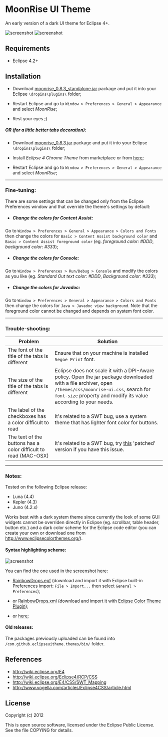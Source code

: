 MoonRise UI Theme
=================

An early version of a dark UI theme for Eclipse 4+.

![screenshot](https://raw.github.com/guari/eclipse-ui-theme/master/com.github.eclipseuitheme.themes/screenshot/screenshot-ubuntu_v0.8.2.png)
![screenshot](https://raw.github.com/guari/eclipse-ui-theme/master/com.github.eclipseuitheme.themes/screenshot/screenshot-windows_v0.8.2.png)

Requirements
------------

* Eclipse 4.2+

Installation
------------

* Download [moonrise_0.8.3_standalone.jar](https://github.com/guari/eclipse-ui-theme/blob/master/com.github.eclipseuitheme.themes/bin/com.github.eclipseuitheme.moonrise_0.8.3_standalone.jar?raw=true) package and put it into your Eclipse ```\dropins\plugins\``` folder;

* Restart Eclipse and go to ```Window > Preferences > General > Appearance``` and select *MoonRise*;

* Rest your eyes ;)

##### OR (for a little better tabs decoration):

* Download [moonrise_0.8.3.jar](https://github.com/guari/eclipse-ui-theme/blob/master/com.github.eclipseuitheme.themes/bin/com.github.eclipseuitheme.moonrise_0.8.3.jar?raw=true) package and put it into your Eclipse ```\dropins\plugins\``` folder;

* Install *Eclipse 4 Chrome Theme* from marketplace or from [here](https://github.com/jeeeyul/eclipse-themes);

* Restart Eclipse and go to ```Window > Preferences > General > Appearance``` and select *MoonRise*;

- - -
### Fine-tuning:

There are some settings that can be changed only from the Eclipse Preferences window and that override the theme's settings by default:

* ##### Change the colors for Content Assist:
Go to ```Window > Preferences > General > Appearance > Colors and Fonts``` then change the colors for ```Basic > Content Assist background color``` and ```Basic > Content Assist foreground color```
(eg. *foreground color: #DDD*, *background color: #333*);

* ##### Change the colors for Console:
Go to ```Window > Preferences > Run/Debug > Console``` and modify the colors as you like
(eg. *Standard Out text color: #DDD*, *Background color: #333*);

* ##### Change the colors for Javadoc:
Go to ```Window > Preferences > General > Appearance > Colors and Fonts``` then change the colors for ```Java > Javadoc view background```.
Note that the foreground color cannot be changed and depends on system font color.

- - -
### Trouble-shooting:

| Problem | Solution |
| ------- | -------- |
| The font of the title of the tabs is different | Ensure that on your machine is installed ```Segoe Print``` font. |
| The size of the title of the tabs is different | Eclipse does not scale it with a DPI-Aware policy. Open the jar package downloaded with a file archiver, open ```/themes/css/moonrise-ui.css```, search for ```font-size``` property and modify its value according to your needs. |
| The label of the checkboxes has a color difficult to read | It's related to a SWT bug, use a system theme that has lighter font color for buttons. |
| The text of the buttons has a color difficult to read (MAC-OSX) | It's related to a SWT bug, try [this](https://github.com/guari/eclipse-ui-theme/blob/master/com.github.eclipseuitheme.themes/bin/com.github.eclipseuitheme.moonrise_0.8.3_OSX.jar?raw=true) 'patched' version if you have this issue. |

- - -
### Notes:

Tested on the following Eclipse release:

* Luna (4.4)
* Kepler (4.3)
* Juno (4.2.x)

Works best with a dark system theme since currently the look of some GUI widgets cannot be overriden directly in Eclipse (eg. scrollbar, table header, button etc.) and a dark color scheme for the Eclipse code editor (you can create your own or download one from http://www.eclipsecolorthemes.org/).

#### Syntax highlighting scheme:

![screenshot](https://raw.github.com/guari/eclipse-ui-theme/master/com.github.eclipseuitheme.themes/screenshot/sources_syntax_colors.png)

You can find the one used in the screenshot here:

* [RainbowDrops.epf](https://github.com/guari/eclipse-ui-theme/blob/master/com.github.eclipseuitheme.themes/bin/color-scheme/RainbowDrops.epf?raw=true) (download and import it with Eclipse built-in Preferences import: ```File > Import...``` then select ```General > Preferences```);

* or [RainbowDrops.xml](https://github.com/guari/eclipse-ui-theme/blob/master/com.github.eclipseuitheme.themes/bin/color-scheme/RainbowDrops.xml?raw=true) (download and import it with [Eclipse Color Theme Plugin](http://eclipsecolorthemes.org/?view=plugin));

* or [here](http://eclipsecolorthemes.org/?view=theme&id=20025);

#### Old releases:
The packages previously uploaded can be found into ```/com.github.eclipseuitheme.themes/bin/``` folder.

References
----------

* http://wiki.eclipse.org/E4
* http://wiki.eclipse.org/Eclipse4/RCP/CSS
* http://wiki.eclipse.org/E4/CSS/SWT_Mapping
* http://www.vogella.com/articles/Eclipse4CSS/article.html

License
-------

Copyright (c) 2012

This is open source software, licensed under the Eclipse Public License. See the file COPYING for details.
